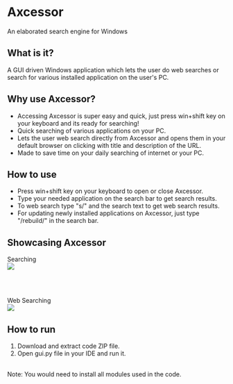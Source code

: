 # Axcessor
An elaborated search engine for Windows

## What is it?
A GUI driven Windows application which lets the user do web searches or search for various installed application on the user's PC.

## Why use Axcessor?
- Accessing Axcessor is super easy and quick, just press win+shift key on your keyboard and its ready for searching!
- Quick searching of various applications on your PC.
- Lets the user web search directly from Axcessor and opens them in your default browser on clicking with title and description of the URL.
- Made to save time on your daily searching of internet or your PC.  

## How to use
- Press win+shift key on your keyboard to open or close Axcessor.
- Type your needed application on the search bar to get search results.
- To web search type "s/" and the search text to get web search results.
- For updating newly installed applications on Axcessor, just type "/rebuild/" in the search bar. 

## Showcasing Axcessor
Searching <br>
<img src="git_media/local_search.gif"><br>

<br><br>

Web Searching <br>
<img src="git_media/web_search.gif">

## How to run
1. Download and extract code ZIP file.
2. Open gui<span>.py</span> file in your IDE and run it.
<br>
Note: You would need to install all modules used in the code.
